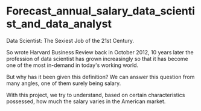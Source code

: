# Forecast_annual_salary_data_scientist_and_data_analyst

Data Scientist: The Sexiest Job of the 21st Century.

So wrote Harvard Business Review back in October 2012, 10 years later the profession of data scientist has grown increasingly so that it has become one of the most in-demand in today's working world.

But why has it been given this definition? We can answer this question from many angles, one of them surely being salary.

With this project, we try to understand, based on certain characteristics possessed, how much the salary varies in the American market.
